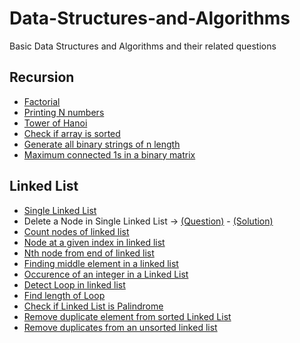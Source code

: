 # Data-Structures-and-Algorithms

Basic Data Structures and Algorithms and their related questions

## Recursion

- [Factorial](https://github.com/harshitbhat/Data-Structures-and-Algorithms/blob/master/001-Recursion/001.factorial.py)
- [Printing N numbers](https://github.com/harshitbhat/Data-Structures-and-Algorithms/blob/master/001-Recursion/002.printing-N-numbers.py)
- [Tower of Hanoi](https://github.com/harshitbhat/Data-Structures-and-Algorithms/blob/master/001-Recursion/003.towerOfHanoi.py)
- [Check if array is sorted](https://github.com/harshitbhat/Data-Structures-and-Algorithms/blob/master/001-Recursion/004.checkIfSorted.py)
- [Generate all binary strings of n length](https://github.com/harshitbhat/Data-Structures-and-Algorithms/blob/master/001-Recursion/005.generateBinaryStrings.py)
- [Maximum connected 1s in a binary matrix](https://github.com/harshitbhat/Data-Structures-and-Algorithms/blob/master/001-Recursion/006.maximumConnected.py)

## Linked List

- [Single Linked List](https://github.com/harshitbhat/Data-Structures-and-Algorithms/blob/master/002-LinkedList/001.singleLinkedList.py)
- Delete a Node in Single Linked List -> [(Question)](https://practice.geeksforgeeks.org/problems/delete-a-node-in-single-linked-list/1) - [(Solution)](https://github.com/harshitbhat/Data-Structures-and-Algorithms/blob/master/002-LinkedList/002.deleteAtPosition.py)
- [Count nodes of linked list](https://github.com/harshitbhat/Data-Structures-and-Algorithms/blob/master/002-LinkedList/003.countNodes.py)
- [Node at a given index in linked list](https://github.com/harshitbhat/Data-Structures-and-Algorithms/blob/master/002-LinkedList/004.nodeAtgivenIndex.py)
- [Nth node from end of linked list](https://github.com/harshitbhat/Data-Structures-and-Algorithms/blob/master/002-LinkedList/005.nthNodeFromEnd.py)
- [Finding middle element in a linked list](https://github.com/harshitbhat/Data-Structures-and-Algorithms/blob/master/002-LinkedList/006.middleElementOfLinkedList.py)
- [Occurence of an integer in a Linked List](https://github.com/harshitbhat/Data-Structures-and-Algorithms/blob/master/002-LinkedList/007.elementOccurence.py)
- [Detect Loop in linked list](https://github.com/harshitbhat/Data-Structures-and-Algorithms/blob/master/002-LinkedList/008.detectLoop.py)
- [Find length of Loop](https://github.com/harshitbhat/Data-Structures-and-Algorithms/blob/master/002-LinkedList/009.lengthOfLoop.py)
- [Check if Linked List is Palindrome](https://github.com/harshitbhat/Data-Structures-and-Algorithms/blob/master/002-LinkedList/010.isPalindrome.py)
- [Remove duplicate element from sorted Linked List](https://github.com/harshitbhat/Data-Structures-and-Algorithms/blob/master/002-LinkedList/011.removeDuplicateFromSortedList.py)
- [Remove duplicates from an unsorted linked list](https://github.com/harshitbhat/Data-Structures-and-Algorithms/blob/master/002-LinkedList/012.removeDuplicatesinUnsortedList.py)
